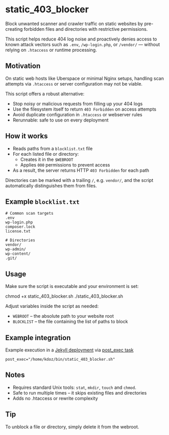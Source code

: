 # static_403_blocker

Block unwanted scanner and crawler traffic on static websites 
by pre-creating forbidden files and directories with restrictive permissions.

This script helps reduce 404 log noise 
and proactively denies access to known attack vectors 
such as `.env`, `/wp-login.php`, or `/vendor/` — without relying on `.htaccess` 
or runtime processing.

## Motivation

On static web hosts like Uberspace or minimal Nginx setups, 
handling scan attempts via `.htaccess` 
or server configuration may not be viable. 

This script offers a robust alternative:

- Stop noisy or malicious requests from filling up your 404 logs
- Use the filesystem itself to return `403 Forbidden` on access attempts
- Avoid duplicate configuration in `.htaccess` or webserver rules
- Rerunnable: safe to use on every deployment

## How it works

- Reads paths from a `blocklist.txt` file
- For each listed file or directory:
  - Creates it in the `$WEBROOT`
  - Applies `000` permissions to prevent access
- As a result, the server returns HTTP `403 Forbidden` for each path

Directories can be marked with a trailing `/`, e.g. `vendor/`, 
and the script automatically distinguishes them from files.

## Example `blocklist.txt`

```
# Common scan targets
.env
wp-login.php
composer.lock
license.txt

# Directories
vendor/
wp-admin/
wp-content/
.git/
```

## Usage

Make sure the script is executable and your environment is set:

  chmod +x static_403_blocker.sh
  ./static_403_blocker.sh

Adjust variables inside the script as needed:

- `WEBROOT` – the absolute path to your website root
- `BLOCKLIST` – the file containing the list of paths to block

## Example integration

Example execution in a [Jekyll deployment](
https://github.com/fl3a/jekyll_deployment) via [post_exec task](
https://github.com/fl3a/florian.latzel.io/blob/a05e016e82dd336e1c7fc2ea6b63a9e1d4e4e45b/deploy.conf#L51) 

    post_exec="/home/kdoz/bin/static_403_blocker.sh"

## Notes

- Requires standard Unix tools: `stat`, `mkdir`, `touch` and `chmod`.
- Safe to run multiple times – it skips existing files and directories
- Adds no .htaccess or rewrite complexity

## Tip

To unblock a file or directory, simply delete it from the webroot.
